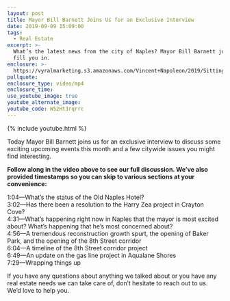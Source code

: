 ```yaml
---
layout: post
title: Mayor Bill Barnett Joins Us for an Exclusive Interview
date: 2019-09-09 15:09:00
tags:
  - Real Estate
excerpt: >-
  What’s the latest news from the city of Naples? Mayor Bill Barnett joins us to
  fill you in.
enclosure: >-
  https://vyralmarketing.s3.amazonaws.com/Vincent+Napoleon/2019/Sitting+Down+with+Mayor+Bill+Barnett.mp4
pullquote:
enclosure_type: video/mp4
enclosure_time:
use_youtube_image: true
youtube_alternate_image:
youtube_code: W52Ht3rqrrc
---
```


{% include youtube.html %}

Today Mayor Bill Barnett joins us for an exclusive interview to discuss some exciting upcoming events this month and a few citywide issues you might find interesting.&nbsp;

**Follow along in the video above to see our full discussion. We’ve also provided timestamps so you can skip to various sections at your convenience:**

1:04—What’s the status of the Old Naples Hotel?<br>3:02—Has there been a resolution to the Harry Zea project in Crayton Cove?<br>4:31—What’s happening right now in Naples that the mayor is most excited about? What’s happening that he’s most concerned about?<br>4:56—A tremendous reconstruction growth spurt, the opening of Baker Park, and the opening of the 8th Street corridor<br>6:04—A timeline of the 8th Street corridor project<br>6:49—An update on the gas line project in Aqualane Shores&nbsp;<br>7:29—Wrapping things up

If you have any questions about anything we talked about or you have any real estate needs we can take care of, don’t hesitate to reach out to us. We’d love to help you.&nbsp;<br>&nbsp;

&nbsp;